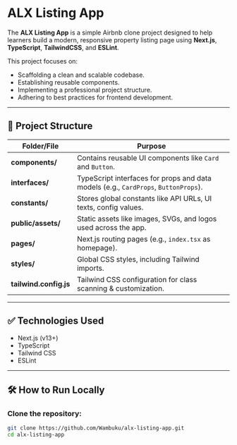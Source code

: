 # ALX Listing App

The **ALX Listing App** is a simple Airbnb clone project designed to help learners build a modern, responsive property listing page using **Next.js**, **TypeScript**, **TailwindCSS**, and **ESLint**.

This project focuses on:
- Scaffolding a clean and scalable codebase.
- Establishing reusable components.
- Implementing a professional project structure.
- Adhering to best practices for frontend development.

---

## 📁 Project Structure

| Folder/File | Purpose |
|-------------|---------|
| **components/** | Contains reusable UI components like `Card` and `Button`. |
| **interfaces/** | TypeScript interfaces for props and data models (e.g., `CardProps`, `ButtonProps`). |
| **constants/** | Stores global constants like API URLs, UI texts, config values. |
| **public/assets/** | Static assets like images, SVGs, and logos used across the app. |
| **pages/** | Next.js routing pages (e.g., `index.tsx` as homepage). |
| **styles/** | Global CSS styles, including Tailwind imports. |
| **tailwind.config.js** | Tailwind CSS configuration for class scanning & customization. |

---

## ✅ Technologies Used
- Next.js (v13+)
- TypeScript
- Tailwind CSS
- ESLint

---

## 🛠 How to Run Locally

### Clone the repository:
```bash
git clone https://github.com/Wambuku/alx-listing-app.git
cd alx-listing-app
